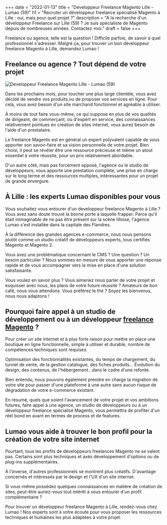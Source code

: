 +++
date = "2022-01-13"
title = "Developpeur Freelance Magento Lille - Lumao (59)"
h1 = "Recruter un développeur freelance spécialisé Magento à Lille : oui, mais pour quel projet ?"
description = "A la recherche d'un développeur Freelance sur Lille (59) ? Je suis spécialiste de Magento depuis de nombreuses années. Contactez-moi."
draft = false
+++

Freelance ou agence, telle est la question ! Difficile parfois, de savoir à quel professionnel s'adresser. Malgré ça, pour trouver un bon développeur freelance Magento à Lille, demandez Lumao !

## Freelance ou agence ? Tout dépend de votre projet

<img class="animate zoomIn margin-auto" src="/images/ville/lille.png" alt="Developpeur Freelance Magento Lille - Lumao (59)" />

Dans les prochains mois, pour toucher une plus large clientèle, vous avez décidé de vendre vos produits ou de proposer vos services en ligne. Pour cela, vous avez besoin d'un site marchand fonctionnel et agréable à utiliser.

À moins de tout faire vous-même, ce qui suppose en plus de vos qualités de dirigeant, de commerçant, ou d'expert en service, des connaissances relativement pointues en création de sites internet, vous aurez besoin de l'aide d'un prestataire.

Le freelance Magento est en général un expert polyvalent capable de vous apporter son savoir-faire et sa vision personnelle de votre projet. Bien choisi, il peut se révéler être une ressource précieuse et même un atout essentiel à votre réussite, pour un prix relativement abordable.

D'un autre côté, mais pas forcément opposé, l'agence ou le studio de développeurs, vous apporte une prestation complète, une prise en charge sur le long terme et des ressources multiples, intéressantes pour un projet de grande envergure.

## À Lille : les experts Lumao disponibles pour vous

Vous souhaitez vous entourer d'un developpeur freelance Magento à Lille ? Vous avez sans doute trouvé la bonne porte à laquelle frapper. Parce qu'il était inimaginable de ne pas être présent sur la scène lilloise, l'agence Lumao s'est installée dans la capitale des Flandres.

À la différence des grandes agences e-commerce, nous nous pensons plutôt comme un studio créatif de développeurs experts, tous certifiés Magento et Magento 2.

Vous avez une problématique concernant le CMS ? Une question ? Un besoin particulier ? Nous sommes en mesure de vous apporter une réponse rapide et de vous accompagner vers la mise en place d'une solution satisfaisante.

Vous voulez en savoir plus ? Vous aimeriez nous parler de votre projet et esquisser avec nous, les plans de votre future réussite ? Amateurs de bon café, nous vous attendons. Vous préférez le thé ? Soyez les bienvenus, nous nous adaptons !

## Pourquoi faire appel à un studio de développement ou à un développeur [freelance Magento](/ecommerce/cms/magento/freelance/) ?

Pour créer un site internet et à plus forte raison pour mettre en place une boutique en ligne fonctionnelle, simple à utiliser et durable, nombre de compétences techniques sont requises.

Optimisation des fonctionnalités existantes, du temps de chargement, du tunnel de vente, de la gestion catalogue, des fiches produits... Évolution du design, des contenus, de l'hébergement...dans le cadre d'une refonte.

Bien entendu, nous pouvons également prendre en charge la migration de votre site pour passer d'une plateforme à une autre sans aucun risque de dégradation de votre e-commerce existant.

En résumé, quels que soient l'avancement de votre projet et vos ambitions futures, faire appel à une agence, un studio de développeurs ou à un développeur freelance spécialisé Magento, vous permettra de profiter d'un réel bond en avant en termes de process et de features.

## Lumao vous aide à trouver le bon profil pour la création de votre site internet

Pourtant, tous les profils de développeurs freelances Magento ne se valent pas. Certains sont plus techniques et axés développement d'options ou de plug-ins supplémentaires.

À l'inverse, d'autres professionnels se montrent plus créatifs. D'avantage concernés et intéressés par le design et l'UX d'un site internet.

Si vous-même possédez quelques connaissances en matière de création de sites, peut-être auriez-vous tout intérêt à vous entourer d'un profil complémentaire ?

Pour trouver un développeur freelance Magento à Lille, rendez-vous chez Lumao ! Nos experts sont à votre écoute pour vous proposer les ressources techniques et humaines les plus adaptées à votre projet.

